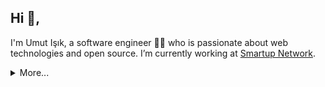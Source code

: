 ## Hi 👋, 
I'm Umut Işık, a software engineer 👨‍💻 who is passionate about web technologies and open source. I’m currently working at [Smartup Network](https://smartup.network/).

<details>
  <summary>More...</summary>
  <img src="https://github-readme-stats.vercel.app/api?username=umutphp&show_icons=true&count_private=true&theme=default" />
  <br />
  <img src="https://visitor-badge.glitch.me/badge?page_id=umutphp.umutphp" />
</details>
